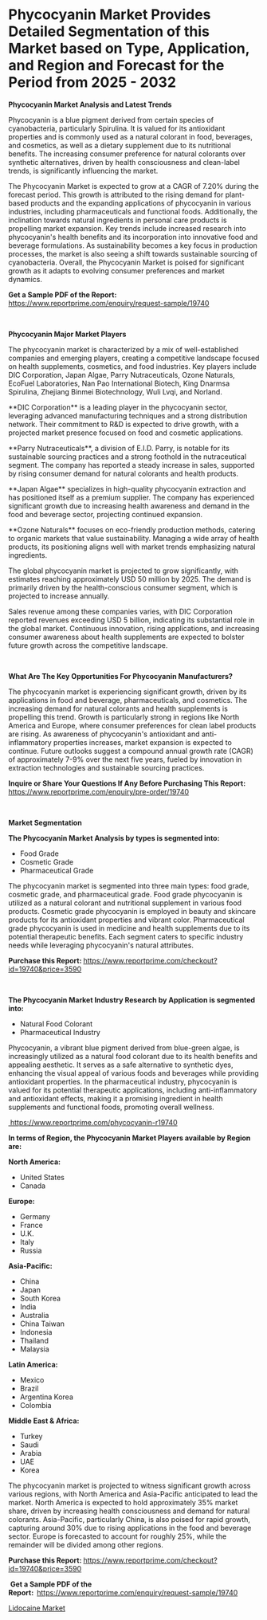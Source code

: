 <p><h1>Phycocyanin Market Provides Detailed Segmentation of this Market based on Type, Application, and Region and Forecast for the Period from 2025 - 2032</h1></p><p><strong>Phycocyanin Market Analysis and Latest Trends</strong></p>
<p><p>Phycocyanin is a blue pigment derived from certain species of cyanobacteria, particularly Spirulina. It is valued for its antioxidant properties and is commonly used as a natural colorant in food, beverages, and cosmetics, as well as a dietary supplement due to its nutritional benefits. The increasing consumer preference for natural colorants over synthetic alternatives, driven by health consciousness and clean-label trends, is significantly influencing the market.</p><p>The Phycocyanin Market is expected to grow at a CAGR of 7.20% during the forecast period. This growth is attributed to the rising demand for plant-based products and the expanding applications of phycocyanin in various industries, including pharmaceuticals and functional foods. Additionally, the inclination towards natural ingredients in personal care products is propelling market expansion. Key trends include increased research into phycocyanin's health benefits and its incorporation into innovative food and beverage formulations. As sustainability becomes a key focus in production processes, the market is also seeing a shift towards sustainable sourcing of cyanobacteria. Overall, the Phycocyanin Market is poised for significant growth as it adapts to evolving consumer preferences and market dynamics.</p></p>
<p><strong>Get a Sample PDF of the Report:&nbsp;</strong> <a href="https://www.reportprime.com/enquiry/request-sample/19740?utm_campaign=3318&utm_medium=2&utm_source=Github&utm_content=ia&utm_term=20032025&utm_id=phycocyanin">https://www.reportprime.com/enquiry/request-sample/19740</a></p>
<p>&nbsp;</p>
<p><strong>Phycocyanin Major Market Players</strong></p>
<p><p>The phycocyanin market is characterized by a mix of well-established companies and emerging players, creating a competitive landscape focused on health supplements, cosmetics, and food industries. Key players include DIC Corporation, Japan Algae, Parry Nutraceuticals, Ozone Naturals, EcoFuel Laboratories, Nan Pao International Biotech, King Dnarmsa Spirulina, Zhejiang Binmei Biotechnology, Wuli Lvqi, and Norland.</p><p>**DIC Corporation** is a leading player in the phycocyanin sector, leveraging advanced manufacturing techniques and a strong distribution network. Their commitment to R&D is expected to drive growth, with a projected market presence focused on food and cosmetic applications.</p><p>**Parry Nutraceuticals**, a division of E.I.D. Parry, is notable for its sustainable sourcing practices and a strong foothold in the nutraceutical segment. The company has reported a steady increase in sales, supported by rising consumer demand for natural colorants and health products.</p><p>**Japan Algae** specializes in high-quality phycocyanin extraction and has positioned itself as a premium supplier. The company has experienced significant growth due to increasing health awareness and demand in the food and beverage sector, projecting continued expansion.</p><p>**Ozone Naturals** focuses on eco-friendly production methods, catering to organic markets that value sustainability. Managing a wide array of health products, its positioning aligns well with market trends emphasizing natural ingredients.</p><p>The global phycocyanin market is projected to grow significantly, with estimates reaching approximately USD 50 million by 2025. The demand is primarily driven by the health-conscious consumer segment, which is projected to increase annually.</p><p>Sales revenue among these companies varies, with DIC Corporation reported revenues exceeding USD 5 billion, indicating its substantial role in the global market. Continuous innovation, rising applications, and increasing consumer awareness about health supplements are expected to bolster future growth across the competitive landscape.</p></p>
<p>&nbsp;</p>
<p><strong>What Are The Key Opportunities For Phycocyanin Manufacturers?</strong></p>
<p><p>The phycocyanin market is experiencing significant growth, driven by its applications in food and beverage, pharmaceuticals, and cosmetics. The increasing demand for natural colorants and health supplements is propelling this trend. Growth is particularly strong in regions like North America and Europe, where consumer preferences for clean label products are rising. As awareness of phycocyanin's antioxidant and anti-inflammatory properties increases, market expansion is expected to continue. Future outlooks suggest a compound annual growth rate (CAGR) of approximately 7-9% over the next five years, fueled by innovation in extraction technologies and sustainable sourcing practices.</p></p>
<p><strong>Inquire or Share Your Questions If Any Before Purchasing This Report:</strong> <a href="https://www.reportprime.com/enquiry/pre-order/19740?utm_campaign=3318&utm_medium=2&utm_source=Github&utm_content=ia&utm_term=20032025&utm_id=phycocyanin">https://www.reportprime.com/enquiry/pre-order/19740</a></p>
<p>&nbsp;</p>
<p><strong>Market Segmentation</strong></p>
<p><strong>The Phycocyanin Market Analysis by types is segmented into:</strong></p>
<p><ul><li>Food Grade</li><li>Cosmetic Grade</li><li>Pharmaceutical Grade</li></ul></p>
<p><p>The phycocyanin market is segmented into three main types: food grade, cosmetic grade, and pharmaceutical grade. Food grade phycocyanin is utilized as a natural colorant and nutritional supplement in various food products. Cosmetic grade phycocyanin is employed in beauty and skincare products for its antioxidant properties and vibrant color. Pharmaceutical grade phycocyanin is used in medicine and health supplements due to its potential therapeutic benefits. Each segment caters to specific industry needs while leveraging phycocyanin's natural attributes.</p></p>
<p><strong>Purchase this Report:&nbsp;</strong><a href="https://www.reportprime.com/checkout?id=19740&price=3590&utm_campaign=3318&utm_medium=2&utm_source=Github&utm_content=ia&utm_term=20032025&utm_id=phycocyanin">https://www.reportprime.com/checkout?id=19740&price=3590</a></p>
<p>&nbsp;</p>
<p><strong>The Phycocyanin Market Industry Research by Application is segmented into:</strong></p>
<p><ul><li>Natural Food Colorant</li><li>Pharmaceutical Industry</li></ul></p>
<p><p>Phycocyanin, a vibrant blue pigment derived from blue-green algae, is increasingly utilized as a natural food colorant due to its health benefits and appealing aesthetic. It serves as a safe alternative to synthetic dyes, enhancing the visual appeal of various foods and beverages while providing antioxidant properties. In the pharmaceutical industry, phycocyanin is valued for its potential therapeutic applications, including anti-inflammatory and antioxidant effects, making it a promising ingredient in health supplements and functional foods, promoting overall wellness.</p></p>
<p><a href="https://www.reportprime.com/phycocyanin-r19740?utm_campaign=3318&utm_medium=2&utm_source=Github&utm_content=ia&utm_term=20032025&utm_id=phycocyanin">&nbsp;https://www.reportprime.com/phycocyanin-r19740</a></p>
<p><strong>In terms of Region, the Phycocyanin Market Players available by Region are:</strong></p>
<p>
    <p> <strong> North America: </strong>
        <ul>
            <li>United States</li>
            <li>Canada</li>
        </ul>
        </p> 
    <p> <strong> Europe: </strong>
        <ul>
            <li>Germany</li>
            <li>France</li>
            <li>U.K.</li>
            <li>Italy</li>
            <li>Russia</li>
        </ul>
        </p> 
    <p> <strong> Asia-Pacific: </strong>
        <ul>
            <li>China</li>
            <li>Japan</li>
            <li>South Korea</li>
            <li>India</li>
            <li>Australia</li>
            <li>China Taiwan</li>
            <li>Indonesia</li>
            <li>Thailand</li>
            <li>Malaysia</li>
        </ul>
        </p> 
    <p> <strong> Latin America: </strong>
        <ul>
            <li>Mexico</li>
            <li>Brazil</li>
            <li>Argentina Korea</li>
            <li>Colombia</li>
        </ul>
        </p> 
    <p> <strong> Middle East & Africa: </strong>
        <ul>
            <li>Turkey</li>
            <li>Saudi</li>
            <li>Arabia</li>
            <li>UAE</li>
            <li>Korea</li>
        </ul>
    </p>
    </p>
<p><p>The phycocyanin market is projected to witness significant growth across various regions, with North America and Asia-Pacific anticipated to lead the market. North America is expected to hold approximately 35% market share, driven by increasing health consciousness and demand for natural colorants. Asia-Pacific, particularly China, is also poised for rapid growth, capturing around 30% due to rising applications in the food and beverage sector. Europe is forecasted to account for roughly 25%, while the remainder will be divided among other regions.</p></p>
<p><strong>Purchase this Report: </strong><a href="https://www.reportprime.com/checkout?id=19740&price=3590&utm_campaign=3318&utm_medium=2&utm_source=Github&utm_content=ia&utm_term=20032025&utm_id=phycocyanin">https://www.reportprime.com/checkout?id=19740&price=3590</a></p>
<p>&nbsp;<strong>Get a Sample PDF of the Report:&nbsp;&nbsp;</strong><a href="https://www.reportprime.com/enquiry/request-sample/19740?utm_campaign=3318&utm_medium=2&utm_source=Github&utm_content=ia&utm_term=20032025&utm_id=phycocyanin">https://www.reportprime.com/enquiry/request-sample/19740</a></p>
<p><strong></strong></p>
<p><p><a href="https://github.com/semenbobbaxu/Market-Research-Report-List-1/blob/main/lidocaine-market.md?utm_campaign=3318&utm_medium=2&utm_source=Github&utm_content=ia&utm_term=20032025&utm_id=phycocyanin">Lidocaine Market</a></p></p>